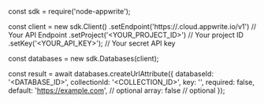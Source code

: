 const sdk = require('node-appwrite');

const client = new sdk.Client()
    .setEndpoint('https://<REGION>.cloud.appwrite.io/v1') // Your API Endpoint
    .setProject('<YOUR_PROJECT_ID>') // Your project ID
    .setKey('<YOUR_API_KEY>'); // Your secret API key

const databases = new sdk.Databases(client);

const result = await databases.createUrlAttribute({
    databaseId: '<DATABASE_ID>',
    collectionId: '<COLLECTION_ID>',
    key: '',
    required: false,
    default: 'https://example.com', // optional
    array: false // optional
});
